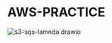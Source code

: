 # AWS-PRACTICE


![s3-sqs-lamnda drawio](https://github.com/ajmalroshan123/AWS-PRACTICE/assets/119650990/4532bc72-35bb-4ca7-ace2-18bcc76432de)
